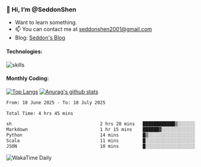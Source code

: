 ### 👋 Hi, I’m @SeddonShen
- Want to learn something.
- 📫 You can contact me at seddonshen2001@gmail.com
- Blog: [Seddon's Blog](https://seddonshen.github.io/)
#### Technologies:

![skills](https://skillicons.dev/icons?i=scala,js,html,css,bootstrap,jquery,c,cpp,cloudflare,django,docker,flask,git,github,githubactions,linux,latex,mysql,nodejs,ps,php,pr,py,raspberrypi,redis,unreal,v,vscode,vue,bash)

#### Monthly Coding:
[![Top Langs](https://github-readme-stats.vercel.app/api/top-langs?username=seddonshen&show_icons=true&locale=en&layout=compact&hide=html&langs_count=8)](https://github.com/SeddonShen/)
[![Anurag's github stats](https://github-readme-stats.vercel.app/api?username=SeddonShen&count_private=true&show_icons=true)](https://github.com/anuraghazra/github-readme-stats)
<!--START_SECTION:waka-->

```txt
From: 18 June 2025 - To: 18 July 2025

Total Time: 4 hrs 45 mins

sh                                 2 hrs 20 mins   ████████████▒░░░░░░░░░░░░   49.38 %
Markdown                           1 hr 15 mins    ██████▓░░░░░░░░░░░░░░░░░░   26.52 %
Python                             14 mins         █▒░░░░░░░░░░░░░░░░░░░░░░░   05.06 %
Scala                              11 mins         █░░░░░░░░░░░░░░░░░░░░░░░░   04.20 %
JSON                               10 mins         █░░░░░░░░░░░░░░░░░░░░░░░░   03.84 %
```

<!--END_SECTION:waka-->

![WakaTime Daily](https://wakatime.com/share/@seddon2001/61a7e342-5f12-4fea-bf92-1fac161e97d6.svg)
<!---
SeddonShen/SeddonShen is a ✨ special ✨ repository because its `README.md` (this file) appears on your GitHub profile.
You can click the Preview link to take a look at your changes.
--->
